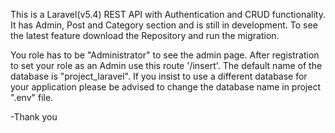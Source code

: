 This is a Laravel(v5.4) REST API with Authentication and CRUD functionality. It has Admin, Post and Category section and is still in development. To see the latest feature download the Repository and run the migration.

You role has to be "Administrator" to see the admin page. After registration to set your role as an Admin use this route '/insert'.
The default name of the database is "project_laravel". If you insist to use a different database for your application please be advised to change the database name in project ".env" file. 


-Thank you

